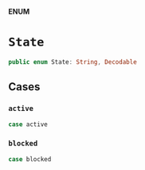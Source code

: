 **ENUM**

# `State`

```swift
public enum State: String, Decodable
```

## Cases
### `active`

```swift
case active
```

### `blocked`

```swift
case blocked
```
